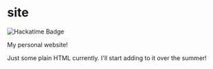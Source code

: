 # site
![Hackatime Badge](https://hackatime-badge.hackclub.com/U07V1ND4H0Q/hackatime-badge)

My personal website!

Just some plain HTML currently. I'll start adding to it over the summer!
